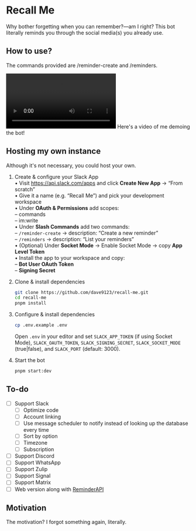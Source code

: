 # Recall Me

Why bother forgetting when you can remember?—am I right? This bot literally reminds you through the social media(s) you already use.

## How to use?

The commands provided are /reminder-create and /reminders.

![Using the bot on Slack](https://raw.githubusercontent.com/dave9123/recall-me/refs/heads/main/media/demo.mp4)
Here's a video of me demoing the bot!

## Hosting my own instance

Although it's not necessary, you could host your own.

1. Create & configure your Slack App  
   • Visit https://api.slack.com/apps and click **Create New App** → “From scratch”  
   • Give it a name (e.g. “Recall Me”) and pick your development workspace  
   • Under **OAuth & Permissions** add scopes:  
     – commands  
     – im:write  
   • Under **Slash Commands** add two commands:  
     – `/reminder-create` → description: “Create a new reminder”  
     – `/reminders` → description: “List your reminders”  
   • (Optional) Under **Socket Mode** → Enable Socket Mode → copy **App Level Token**  
   • Install the app to your workspace and copy:  
     – **Bot User OAuth Token**  
     – **Signing Secret**  

2. Clone & install dependencies  
   ```bash
   git clone https://github.com/dave9123/recall-me.git
   cd recall-me
   pnpm install

3. Configure & install dependencies
    ```bash
    cp .env.example .env
    ```
    Open `.env` in your editor and set `SLACK_APP_TOKEN` (if using Socket Mode), `SLACK_OAUTH_TOKEN`, `SLACK_SIGNING_SECRET`, `SLACK_SOCKET_MODE` (true|false), and `SLACK_PORT` (default: 3000).
4. Start the bot
    ```bash
    pnpm start:dev
    ```

## To-do

- [ ] Support Slack
    - [ ] Optimize code
    - [ ] Account linking
    - [ ] Use message scheduler to notify instead of looking up the database every time
    - [ ] Sort by option
    - [ ] Timezone
    - [ ] Subscription
- [ ] Support Discord
- [ ] Support WhatsApp
- [ ] Support Zulip
- [ ] Support Signal
- [ ] Support Matrix
- [ ] Web version along with [ReminderAPI](https://reminderapi.dave9123.me/)

## Motivation

The motivation? I forgot something again, literally.